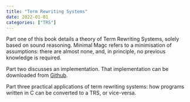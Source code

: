 ```yaml
---
title: "Term Rewriting Systems"
date: 2022-01-01
categories: ["TRS"]
---
```

Part one of this book details a theory of Term Rewriting Systems, solely based on sound reasoning. Minimal Magc refers to a minimisation of assumptions: there are almost none, and, in principle, no previous knowledge is required.

Part two discusses an implementation. That implementation can be downloaded from [Github](https://github.com/BabelfishNL/Tram.git).

Part three practical applications of term rewriting systems: how programs written in C can be converted to a TRS, or vice-versa. 
